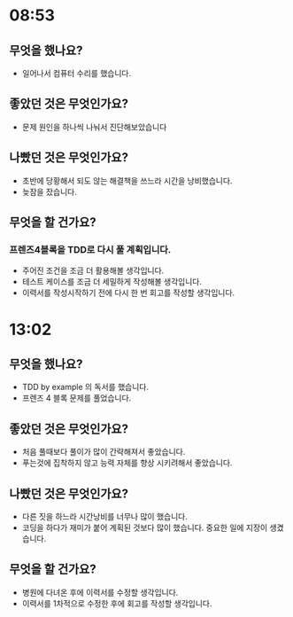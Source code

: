 # 08:53

## 무엇을 했나요?

- 일어나서 컴퓨터 수리를 했습니다.

## 좋았던 것은 무엇인가요?

- 문제 원인을 하나씩 나눠서 진단해보았습니다

## 나빴던 것은 무엇인가요?

- 초반에 당황해서 되도 않는 해결책을 쓰느라 시간을 낭비했습니다.
- 늦잠을 잤습니다.

## 무엇을 할 건가요?

### 프렌즈4블록을 TDD로 다시 풀 계획입니다.

- 주어진 조건을 조금 더 활용해볼 생각입니다.
- 테스트 케이스를 조금 더 세밀하게 작성해볼 생각입니다.
- 이력서를 작성시작하기 전에 다시 한 번 회고를 작성할 생각입니다. 

# 13:02

## 무엇을 했나요?

- TDD by example 의 독서를 했습니다.
- 프렌즈 4 블록 문제를 풀었습니다.

## 좋았던 것은 무엇인가요?

- 처음 풀때보다 풀이가 많이 간략해져서 좋았습니다.
- 푸는것에 집착하지 않고 능력 자체를 향상 시키려해서 좋았습니다. 

## 나빴던 것은 무엇인가요?

- 다른 짓을 하느라 시간낭비를 너무나 많이 했습니다.
- 코딩을 하다가 재미가 붙어 계획된 것보다 많이 했습니다. 중요한 일에 지장이 생겼습니다.

## 무엇을 할 건가요?

- 병원에 다녀온 후에 이력서를 수정할 생각입니다. 
- 이력서를 1차적으로 수정한 후에 회고를 작성할 생각입니다. 